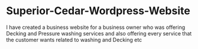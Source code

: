 # Superior-Cedar-Wordpress-Website
I have created a business website for a business owner who was offering Decking and Pressure washing services and also offering every service that the customer wants related to washing and Decking etc
